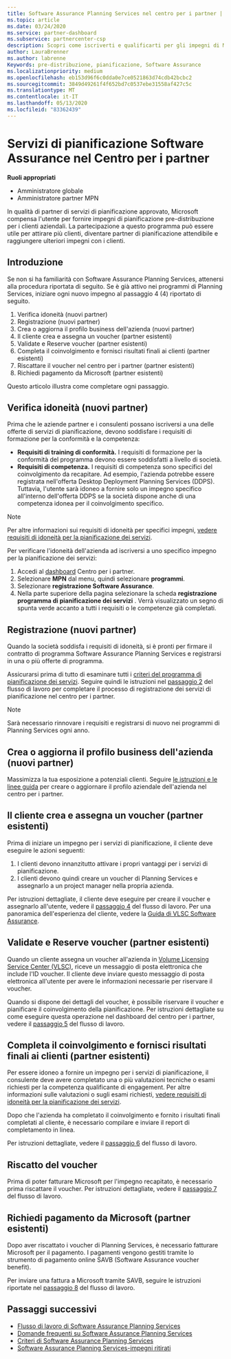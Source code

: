 ```yaml
---
title: Software Assurance Planning Services nel centro per i partner | Centro per i partner
ms.topic: article
ms.date: 03/24/2020
ms.service: partner-dashboard
ms.subservice: partnercenter-csp
description: Scopri come iscriverti e qualificarti per gli impegni di Microsoft Planning Services, in modo da poter offrire formazione e altri servizi ai clienti con Software Assurance.
author: LauraBrenner
ms.author: labrenne
Keywords: pre-distribuzione, pianificazione, Software Assurance
ms.localizationpriority: medium
ms.openlocfilehash: eb153d96f6c0dda0e7ce0521863d74cdb42bcbc2
ms.sourcegitcommit: 3849d49261f4f652bd7c0537ebe31558af427c5c
ms.translationtype: MT
ms.contentlocale: it-IT
ms.lasthandoff: 05/13/2020
ms.locfileid: "83362439"
---
```

# <a name="software-assurance-planning-services-in-partner-center"></a>Servizi di pianificazione Software Assurance nel Centro per i partner

**Ruoli appropriati**

- Amministratore globale
- Amministratore partner MPN

In qualità di partner di servizi di pianificazione approvato, Microsoft compensa l'utente per fornire impegni di pianificazione pre-distribuzione per i clienti aziendali. La partecipazione a questo programma può essere utile per attirare più clienti, diventare partner di pianificazione attendibile e raggiungere ulteriori impegni con i clienti.

## <a name="get-started"></a>Introduzione

Se non si ha familiarità con Software Assurance Planning Services, attenersi alla procedura riportata di seguito. Se è già attivo nei programmi di Planning Services, iniziare ogni nuovo impegno al passaggio 4 (4) riportato di seguito.

1. Verifica idoneità (nuovi partner)
2. Registrazione (nuovi partner)
3. Crea o aggiorna il profilo business dell'azienda (nuovi partner)
4. Il cliente crea e assegna un voucher (partner esistenti)
5. Validate e Reserve voucher (partner esistenti)
6. Completa il coinvolgimento e fornisci risultati finali ai clienti (partner esistenti)
7. Riscattare il voucher nel centro per i partner (partner esistenti)
8. Richiedi pagamento da Microsoft (partner esistenti)

Questo articolo illustra come completare ogni passaggio.

## <a name="verify-eligibility-new-partners"></a>Verifica idoneità (nuovi partner)

Prima che le aziende partner e i consulenti possano iscriversi a una delle offerte di servizi di pianificazione, devono soddisfare i requisiti di formazione per la conformità e la competenza:

- **Requisiti di training di conformità.** I requisiti di formazione per la conformità del programma devono essere soddisfatti a livello di società.
- **Requisiti di competenza.** I requisiti di competenza sono specifici del coinvolgimento da recapitare. Ad esempio, l'azienda potrebbe essere registrata nell'offerta Desktop Deployment Planning Services (DDPS). Tuttavia, l'utente sarà idoneo a fornire solo un impegno specifico all'interno dell'offerta DDPS se la società dispone anche di una competenza idonea per il coinvolgimento specifico.

>[!NOTE]
> Per altre informazioni sui requisiti di idoneità per specifici impegni, [vedere requisiti di idoneità per la pianificazione dei servizi](software-assurance-dps-requirements.md).

Per verificare l'idoneità dell'azienda ad iscriversi a uno specifico impegno per la pianificazione dei servizi:

1. Accedi al [dashboard](https://partner.microsoft.com/dashboard/home) Centro per i partner.
2. Selezionare **MPN** dal menu, quindi selezionare **programmi**.
3. Selezionare **registrazione Software Assurance**.
4. Nella parte superiore della pagina selezionare la scheda **registrazione programma di pianificazione dei servizi** . Verrà visualizzato un segno di spunta verde accanto a tutti i requisiti o le competenze già completati.

## <a name="enroll-new-partners"></a>Registrazione (nuovi partner)

Quando la società soddisfa i requisiti di idoneità, si è pronti per firmare il contratto di programma Software Assurance Planning Services e registrarsi in una o più offerte di programma.

Assicurarsi prima di tutto di esaminare tutti i [criteri del programma di pianificazione dei servizi](https://go.microsoft.com/fwlink/?linkid=2115984). Seguire quindi le istruzioni nel [passaggio 2](https://go.microsoft.com/fwlink/?linkid=2115983) del flusso di lavoro per completare il processo di registrazione dei servizi di pianificazione nel centro per i partner.

>[!NOTE]
> Sarà necessario rinnovare i requisiti e registrarsi di nuovo nei programmi di Planning Services ogni anno.

## <a name="create-or-update-your-companys-business-profile-new-partners"></a>Crea o aggiorna il profilo business dell'azienda (nuovi partner)

Massimizza la tua esposizione a potenziali clienti. Seguire [le istruzioni e le linee guida](https://docs.microsoft.com/partner-center/create-a-marketing-profile) per creare o aggiornare il profilo aziendale dell'azienda nel centro per i partner.

## <a name="customer-creates-and-assigns-voucher-existing-partners"></a>Il cliente crea e assegna un voucher (partner esistenti)

Prima di iniziare un impegno per i servizi di pianificazione, il cliente deve eseguire le azioni seguenti:

1. I clienti devono innanzitutto attivare i propri vantaggi per i servizi di pianificazione.
2. I clienti devono quindi creare un voucher di Planning Services e assegnarlo a un project manager nella propria azienda.

Per istruzioni dettagliate, il cliente deve eseguire per creare il voucher e assegnarlo all'utente, vedere il [passaggio 4](https://go.microsoft.com/fwlink/?linkid=2115983) del flusso di lavoro. Per una panoramica dell'esperienza del cliente, vedere la [Guida di VLSC Software Assurance](https://download.microsoft.com/download/A/7/D/A7D04694-1B1E-4B18-918F-0EDCD43BA2E5/VLSC-Software-Assurance-Guide_en-US.pdf).

## <a name="validate-and-reserve-voucher-existing-partners"></a>Validate e Reserve voucher (partner esistenti)

Quando un cliente assegna un voucher all'azienda in [Volume Licensing Service Center (VLSC)](https://www.microsoft.com/Licensing/servicecenter/default.aspx), riceve un messaggio di posta elettronica che include l'ID voucher. Il cliente deve inviare questo messaggio di posta elettronica all'utente per avere le informazioni necessarie per riservare il voucher.

Quando si dispone dei dettagli del voucher, è possibile riservare il voucher e pianificare il coinvolgimento della pianificazione. Per istruzioni dettagliate su come eseguire questa operazione nel dashboard del centro per i partner, vedere il [passaggio 5](https://go.microsoft.com/fwlink/?linkid=2115983) del flusso di lavoro.

## <a name="complete-engagement-and-provide-deliverables-to-your-customer-existing-partners"></a>Completa il coinvolgimento e fornisci risultati finali ai clienti (partner esistenti)

Per essere idoneo a fornire un impegno per i servizi di pianificazione, il consulente deve avere completato una o più valutazioni tecniche o esami richiesti per la competenza qualificante di engagement. Per altre informazioni sulle valutazioni o sugli esami richiesti, [vedere requisiti di idoneità per la pianificazione dei servizi](software-assurance-dps-requirements.md).

Dopo che l'azienda ha completato il coinvolgimento e fornito i risultati finali completati al cliente, è necessario compilare e inviare il report di completamento in linea.

Per istruzioni dettagliate, vedere il [passaggio 6](https://go.microsoft.com/fwlink/?linkid=2115983) del flusso di lavoro.

## <a name="redeem-voucher"></a>Riscatto del voucher

Prima di poter fatturare Microsoft per l'impegno recapitato, è necessario prima riscattare il voucher. Per istruzioni dettagliate, vedere il [passaggio 7](https://go.microsoft.com/fwlink/?linkid=2115983) del flusso di lavoro.

## <a name="request-payment-from-microsoft-existing-partners"></a>Richiedi pagamento da Microsoft (partner esistenti)

Dopo aver riscattato i voucher di Planning Services, è necessario fatturare Microsoft per il pagamento. I pagamenti vengono gestiti tramite lo strumento di pagamento online SAVB (Software Assurance voucher benefit).

Per inviare una fattura a Microsoft tramite SAVB, seguire le istruzioni riportate nel [passaggio 8](https://go.microsoft.com/fwlink/?linkid=2115983) del flusso di lavoro.

## <a name="next-steps"></a>Passaggi successivi

- [Flusso di lavoro di Software Assurance Planning Services](https://go.microsoft.com/fwlink/?linkid=2115983)
- [Domande frequenti su Software Assurance Planning Services](https://go.microsoft.com/fwlink/?linkid=2116077)
- [Criteri di Software Assurance Planning Services](https://go.microsoft.com/fwlink/?linkid=2115984)
- [Software Assurance Planning Services-impegni ritirati](https://query.prod.cms.rt.microsoft.com/cms/api/am/binary/RE4sln9)
